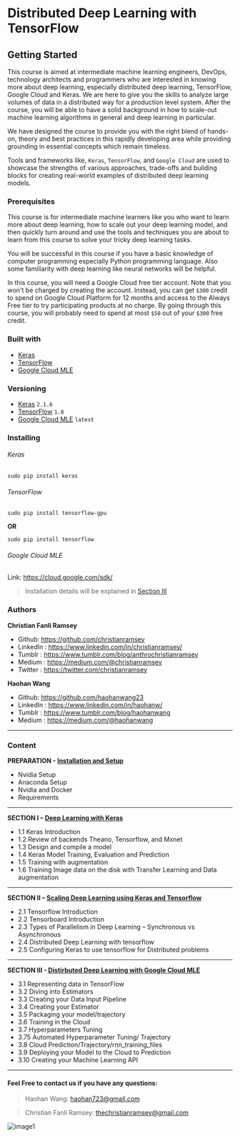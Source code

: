 # Distributed Deep Learning with TensorFlow
## Getting Started 
This course is aimed at intermediate machine learning engineers, DevOps, technology architects and programmers who are interested in knowing more about deep learning, especially distributed deep learning, TensorFlow, Google Cloud and Keras. We are here to give you the skills to analyze large volumes of data in a distributed way for a production level system. After the course, you will be able to have a solid background in how to scale-out machine learning algorithms in general and deep learning in particular. 

We have designed the course to provide you with the right blend of hands-on, theory and best practices in this rapidly developing area while providing grounding in essential concepts which remain timeless.

 Tools and frameworks like, `Keras`, `TensorFlow`, and `Google Cloud` are used to showcase the strengths of various approaches, trade-offs and building blocks for creating real-world examples of distributed deep learning models.


### Prerequisites
This course is for intermediate machine learners like you who want to learn more about deep learning, how to scale out your deep learning model, and then quickly turn around and use the tools and techniques you are about to learn from this course to solve your tricky deep learning tasks. 

You will be successful in this course if you have a basic knowledge of computer programming especially Python programming language. Also some familiarity with deep learning like neural networks will be helpful. 

In this course, you will need a Google Cloud free tier account. Note that you won't be charged by creating the account. Instead, you can get `$300` credit to spend on Google Cloud Platform for 12 months and access to the Always Free tier to try participating products at no charge. By going through this course, you will probably need to spend at most `$50` out of your `$300` free credit. 

### Built with 
* [Keras](https://keras.io/)
* [TensorFlow](https://www.tensorflow.org/) 
* [Google Cloud MLE](https://cloud.google.com/ml-engine/)

### Versioning 
* [Keras](https://github.com/keras-team/keras) `2.1.6`
* [TensorFlow](https://github.com/tensorflow/tensorflow) `1.8`
* [Google Cloud MLE](https://cloud.google.com/source-repositories/) `latest`

### Installing 
###### Keras
```
sudo pip install keras
```
###### TensorFlow 
```
sudo pip install tensorflow-gpu
```
**OR**
```
sudo pip install tensorflow
```
###### Google Cloud MLE
Link: https://cloud.google.com/sdk/
> Installation details will be explained in [Section III](https://github.com/christianramsey/Tensorflow-for-Distributed-Deep-Learning)

### Authors 
**Christian Fanli Ramsey** 
* Github: https://github.com/christianramsey
* LinkedIn : https://www.linkedin.com/in/christianramsey/
* Tumblr : https://www.tumblr.com/blog/anthrochristianramsey
* Medium : https://medium.com/@christianramsey
* Twitter : https://twitter.com/christianramsey

**Haohan Wang**
* Github: https://github.com/haohanwang23 
* LinkedIn : https://www.linkedin.com/in/haohanw/
* Tumblr : https://www.tumblr.com/blog/haohanwang 
* Medium : https://medium.com/@haohanwang

***
### Content
**PREPARATION - [Installation and Setup](https://github.com/mxmnml/Distributed-Deep-Learning-with-Tensorflow/tree/master/0.%20Setup%20distributed%20deep%20learning%20enviornment)**
* Nvidia Setup
* Anaconda Setup
* Nvidia and Docker
* Requirements
---

**SECTION I – [Deep Learning with Keras](https://github.com/mxmnml/Distributed-Deep-Learning-with-Tensorflow/tree/master/1.%20Deep%20Learning%20with%20Keras)**
* 1.1 Keras Introduction
* 1.2 Review of backends Theano, Tensorflow, and Mxnet
* 1.3 Design and compile a model
* 1.4 Keras Model Training, Evaluation and Prediction
* 1.5 Training with augmentation 
* 1.6 Training Image data on the disk with Transfer Learning and Data augmentation 
-----

**SECTION II – [Scaling Deep Learning using Keras and Tensorflow](https://github.com/mxmnml/Distributed-Deep-Learning-with-Tensorflow/tree/master/2.%20Distributed%20TensorFlow%20%26%20Keras)**
* 2.1 Tensorflow Introduction
* 2.2 Tensorboard Introduction
* 2.3 Types of Parallelism in Deep Learning – Synchronous vs Asynchronous
* 2.4 Distributed Deep Learning with tensorflow 
* 2.5 Configuring Keras to use tensorflow for Distributed problems 
---

**SECTION III - [Distirbuted Deep Learning with Google Cloud MLE](https://github.com/mxmnml/Distributed-Deep-Learning-with-Tensorflow/tree/master/3.%20Distributed%20Deep%20Learning%20with%20Google%20ML%20Engine)**
* 3.1 Representing data in TensorFlow
* 3.2 Diving into Estimators
* 3.3 Creating your Data Input Pipeline
* 3.4 Creating your Estimator
* 3.5 Packaging your model/trajectory 
* 3.6 Training in the Cloud
* 3.7 Hyperparameters Tuning
* 3.75 Automated Hyperparameter Tuning/ Trajectory 
* 3.8 Cloud Prediction/Trajectory/rnn_training_files
* 3.9 Deploying your Model to the Cloud to Prediction 
* 3.10 Creating your Machine Learning API

---

#### Feel Free to contact us if you have any questions: 
> Haohan Wang: haohan723@gmail.com

> Christian Fanli Ramsey: thechristianramsey@gmail.com

![image1](https://image.ibb.co/fP0bG7/Screenshot_from_2018_05_01_06_50_42.png)

